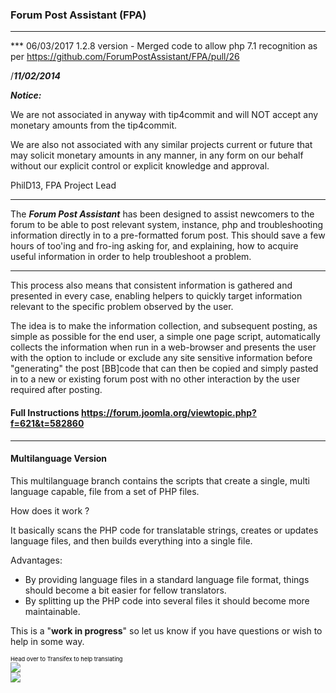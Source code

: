 ### Forum Post Assistant (FPA)
***

*** 06/03/2017
1.2.8 version - Merged code to allow php 7.1 recognition as per https://github.com/ForumPostAssistant/FPA/pull/26



/**_11/02/2014_**

**_Notice:_**

We are not associated in anyway with tip4commit and will NOT accept any monetary amounts from the tip4commit. 

We are also not associated with any similar projects current or future that may solicit monetary amounts in any manner, in any form on our behalf without our explicit control or explicit knowledge and approval.

PhilD13, FPA Project Lead

***
The **_Forum Post Assistant_** has been designed to assist newcomers to the forum to be able to post relevant system, instance, php and troubleshooting information directly in to a pre-formatted forum post. This should save a few hours of too'ing and fro-ing asking for, and explaining, how to acquire useful information in order to help troubleshoot a problem.
***

This process also means that consistent information is gathered and presented in every case, enabling helpers to quickly target information relevant to the specific problem observed by the user.

The idea is to make the information collection, and subsequent posting, as simple as possible for the end user, a simple one page script, automatically collects the information when run in a web-browser and presents the user with the option to include or exclude any site sensitive information before "generating" the post [BB]code that can then be copied and simply pasted in to a new or existing forum post with no other interaction by the user required after posting.

#### Full Instructions https://forum.joomla.org/viewtopic.php?f=621&t=582860
***


#### Multilanguage Version
This multilanguage branch contains the scripts that create a single, multi language capable, file from a set of PHP files. 

How does it work ?

It basically scans the PHP code for translatable strings, creates or updates language files, and then builds everything into a single file.

Advantages:

* By providing language files in a standard language file format, things should become a bit easier for fellow translators.
* By splitting up the PHP code into several files it should become more maintainable.

This is a "**work in progress**" so let us know if you have questions or wish to help in some way.

<a target="_blank" style="text-decoration:none; color:black; font-size:66%" href="https://www.transifex.net/projects/p/fpa/resource/template/" 
title="See more information on Transifex.net">Head over to Transifex to help translating</a><br/>
<img border="0" src="https://www.transifex.net/projects/p/fpa/resource/template/chart/image_png"/><br/>
<a target="_blank" href="https://www.transifex.net/"><img border="0" src="https://sw.transifex.net/9/static/charts/images/tx-logo-micro.png"/></a>
